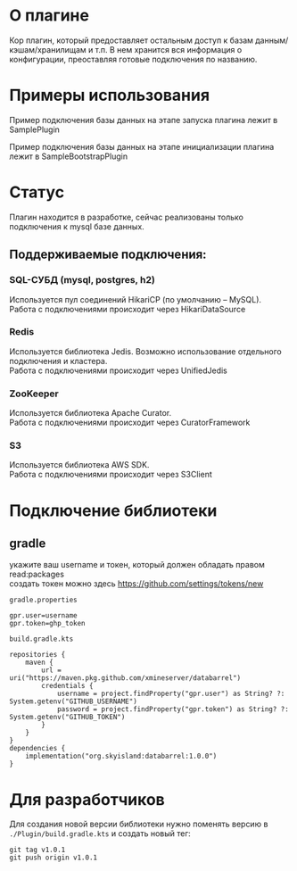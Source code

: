 # О плагине
Кор плагин, который предоставляет остальным доступ к базам данным/кэшам/хранилищам и т.п.
В нем хранится вся информация о конфигурации, преоставляя готовые подключения по названию.

# Примеры использования

Пример подключения базы данных на этапе запуска плагина лежит в SamplePlugin

Пример подключения базы данных на этапе инициализации плагина лежит в SampleBootstrapPlugin

# Статус

Плагин находится в разработке, сейчас реализованы только подключения к mysql базе данных.
## Поддерживаемые подключения:
### SQL-СУБД (mysql, postgres, h2)
Используется пул соединений HikariCP (по умолчанию – MySQL).<br>
Работа с подключениями происходит через HikariDataSource
### Redis
Используется библиотека Jedis. Возможно использование отдельного подключения и кластера.<br>
Работа с подключениями происходит через UnifiedJedis
### ZooKeeper
Используется библиотека Apache Curator.<br>
Работа с подключениями происходит через CuratorFramework
### S3
Используется библиотека AWS SDK.<br>
Работа с подключениями происходит через S3Client

# Подключение библиотеки
## gradle

укажите ваш username и токен, который должен обладать правом read:packages <br>
создать токен можно здесь https://github.com/settings/tokens/new <br>

`gradle.properties`
```
gpr.user=username
gpr.token=ghp_token
```

`build.gradle.kts`
```
repositories {
    maven {
        url = uri("https://maven.pkg.github.com/xmineserver/databarrel")
        credentials {
            username = project.findProperty("gpr.user") as String? ?: System.getenv("GITHUB_USERNAME")
            password = project.findProperty("gpr.token") as String? ?: System.getenv("GITHUB_TOKEN")
        }
    }
}
dependencies {
    implementation("org.skyisland:databarrel:1.0.0")
}
```

# Для разработчиков
Для создания новой версии библиотеки нужно поменять версию
в `./Plugin/build.gradle.kts` и создать новый тег:
```
git tag v1.0.1
git push origin v1.0.1
```

 
